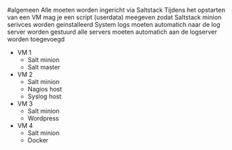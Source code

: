 #algemeen
  Alle moeten worden ingericht via Saltstack
  Tijdens het opstarten van een VM mag je een script (userdata) meegeven zodat
  Saltstack minion serivces worden geinstalleerd
  System logs moeten automatich naar de log server worden gestuurd
  alle servers moeten automatich aan de logserver worden toegevoegd

- VM 1
  - Salt minion
  - Salt master
- VM 2
  - Salt minion
  - Nagios host
  - Syslog host
- VM 3
  - Salt minion
  - Wordpress
- VM 4
  - Salt minion
  - Docker
